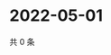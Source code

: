 # 2022-05-01

共 0 条

<!-- BEGIN WEIBO -->
<!-- 最后更新时间 Sun May 01 2022 09:20:13 GMT+0800 (China Standard Time) -->

<!-- END WEIBO -->
